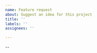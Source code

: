 ```yaml
---
name: Feature request
about: Suggest an idea for this project
title: ''
labels: ''
assignees: ''

---
```


--
